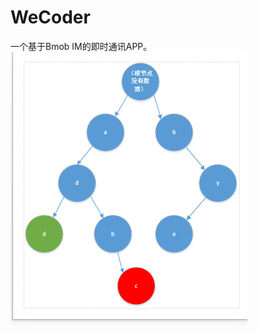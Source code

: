 # WeCoder
一个基于Bmob IM的即时通讯APP。
![alt text](https://github.com/Harlan1994/Trie/blob/master/imgs/trie.png "trie.")


